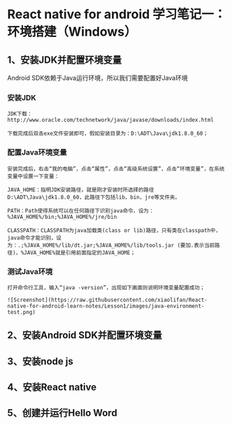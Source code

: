 # React native for android 学习笔记一：环境搭建（Windows）

## 1、安装JDK并配置环境变量

Android SDK依赖于Java运行环境，所以我们需要配置好Java环境

### 安装JDK

    JDK下载：http://www.oracle.com/technetwork/java/javase/downloads/index.html

    下载完成后双击exe文件安装即可，假如安装目录为：D:\ADT\Java\jdk1.8.0_60；

### 配置Java环境变量

    安装完成后，右击“我的电脑”，点击“属性”，点击“高级系统设置”，点击“环境变量”，在系统变量中设置一下变量：

    JAVA_HOME：指明JDK安装路径，就是刚才安装时所选择的路径D:\ADT\Java\jdk1.8.0_60，此路径下包括lib，bin，jre等文件夹。

    PATH：Path使得系统可以在任何路径下识别java命令，设为：%JAVA_HOME%/bin;%JAVA_HOME%/jre/bin

    CLASSPATH：CLASSPATH为java加载类(class or lib)路径，只有类在classpath中，java命令才能识别，设为：.;%JAVA_HOME%/lib/dt.jar;%JAVA_HOME%/lib/tools.jar (要加.表示当前路径)，%JAVA_HOME%就是引用前面指定的JAVA_HOME；

### 测试Java环境

    打开命令行工具，输入“java -version”，出现如下画面则说明环境变量配置成功；

    ![Screenshot](https://raw.githubusercontent.com/xiaolifan/React-native-for-android-learn-notes/Lesson1/images/java-environment-test.png)

## 2、安装Android SDK并配置环境变量

## 3、安装node js

## 4、安装React native

## 5、创建并运行Hello Word
